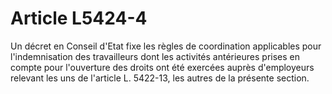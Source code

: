 # Article L5424-4

Un décret en Conseil d'Etat fixe les règles de coordination applicables pour l'indemnisation des travailleurs dont les activités antérieures prises en compte pour l'ouverture des droits ont été exercées auprès d'employeurs relevant les uns de l'article L. 5422-13, les autres de la présente section.